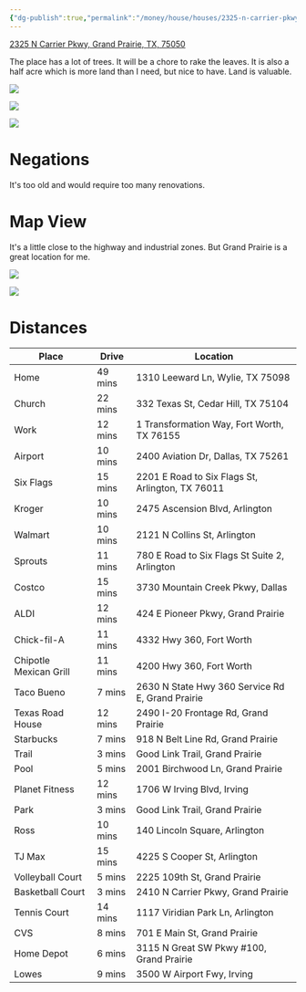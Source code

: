 ```yaml
---
{"dg-publish":true,"permalink":"/money/house/houses/2325-n-carrier-pkwy-grand-prairie-tx-75050/","tags":["homes2023","nixed"],"created":"Jun 15, 2023, 1:53 PM"}
---
```



[2325 N Carrier Pkwy, Grand Prairie, TX, 75050](https://www.realtor.com/realestateandhomes-detail/2325-N-Carrier-Pkwy_Grand-Prairie_TX_75050_M89677-41369?cid=eml_saf_property_photo)

The place has a lot of trees. It will be a chore to rake the leaves. It is also a half acre which is more land than I need, but nice to have. Land is valuable.

![](https://ap.rdcpix.com/50685e4a5c14984b7cad4bc18f83d099l-m3082145477od-w480_h360_x2.webp?w=640&q=75)

![](https://ap.rdcpix.com/50685e4a5c14984b7cad4bc18f83d099l-m2012096360od-w640_h480_x2.webp?w=640&q=75)

![](https://ap.rdcpix.com/50685e4a5c14984b7cad4bc18f83d099l-m4067529340od-w640_h480_x2.webp?w=640&q=75)

# Negations

It's too old and would require too many renovations.

# Map View

It's a little close to the highway and industrial zones. But Grand Prairie is a great location for me.

![](https://i.imgur.com/susgXaK.png)

![](https://i.imgur.com/CX86cLe.png)

# Distances

| Place                  | Drive   | Location                                         |
|------------------------|---------|--------------------------------------------------|
| Home                   | 49 mins | 1310 Leeward Ln, Wylie, TX 75098                 |
| Church                 | 22 mins | 332 Texas St, Cedar Hill, TX 75104               |
| Work                   | 12 mins | 1 Transformation Way, Fort Worth, TX 76155       |
| Airport                | 10 mins | 2400 Aviation Dr, Dallas, TX 75261               |
| Six Flags              | 15 mins | 2201 E Road to Six Flags St, Arlington, TX 76011 |
| Kroger                 | 10 mins | 2475 Ascension Blvd, Arlington                   |
| Walmart                | 10 mins | 2121 N Collins St, Arlington                     |
| Sprouts                | 11 mins | 780 E Road to Six Flags St Suite 2, Arlington    |
| Costco                 | 15 mins | 3730 Mountain Creek Pkwy, Dallas                 |
| ALDI                   | 12 mins | 424 E Pioneer Pkwy, Grand Prairie                |
| Chick-fil-A            | 11 mins | 4332 Hwy 360, Fort Worth                         |
| Chipotle Mexican Grill | 11 mins | 4200 Hwy 360, Fort Worth                         |
| Taco Bueno             | 7 mins  | 2630 N State Hwy 360 Service Rd E, Grand Prairie |
| Texas Road House       | 12 mins | 2490 I-20 Frontage Rd, Grand Prairie             |
| Starbucks              | 7 mins  | 918 N Belt Line Rd, Grand Prairie                |
| Trail                  | 3 mins  | Good Link Trail, Grand Prairie                   |
| Pool                   | 5 mins  | 2001 Birchwood Ln, Grand Prairie                 |
| Planet Fitness         | 12 mins | 1706 W Irving Blvd, Irving                       |
| Park                   | 3 mins  | Good Link Trail, Grand Prairie                   |
| Ross                   | 10 mins | 140 Lincoln Square, Arlington                    |
| TJ Max                 | 15 mins | 4225 S Cooper St, Arlington                      |
| Volleyball Court       | 5 mins  | 2225 109th St, Grand Prairie                     |
| Basketball Court       | 3 mins  | 2410 N Carrier Pkwy, Grand Prairie               |
| Tennis Court           | 14 mins | 1117 Viridian Park Ln, Arlington                 |
| CVS                    | 8 mins  | 701 E Main St, Grand Prairie                     |
| Home Depot             | 6 mins  | 3115 N Great SW Pkwy #100, Grand Prairie         |
| Lowes                  | 9 mins  | 3500 W Airport Fwy, Irving                       |
